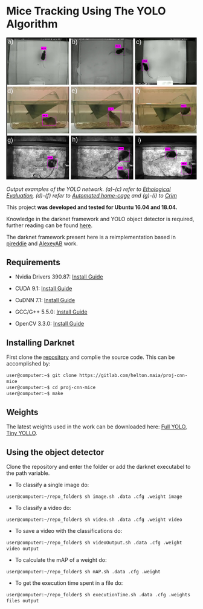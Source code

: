 # Mice Tracking Using The YOLO Algorithm

![Results Image](results/results_grid.png)

*Output examples of the YOLO network. (a)-(c) refer to [Ethological Evaluation](https://www.frontiersin.org/articles/10.3389/fnbeh.2015.00364/full), (d)-(f) refer to [Automated home-cage](https://www.nature.com/articles/ncomms1064) and (g)-(i) to [Crim](http://www.vision.caltech.edu/Video_Datasets/CRIM13/CRIM13/Main.html)*

This project **was developed and tested for Ubuntu 16.04 and 18.04.**

Knowledge in the darknet framework and YOLO object detector is required, further reading can be found [here](https://pjreddie.com/darknet/).

The darknet framework present here is a reimplementation based in [pjreddie](https://github.com/pjreddie/darknet) and [AlexeyAB](https://github.com/AlexeyAB/darknet/) work.

## Requirements

* Nvidia Drivers 390.87: [Install Guide](https://github.com/vanluwin/enviroment/#install-nvidia-gpu-drivers)

* CUDA 9.1: [Install Guide](https://github.com/vanluwin/enviroment#install-cuda)

* CuDNN 7.1: [Install Guide](https://github.com/vanluwin/enviroment#install-cudnn)

* GCC/G++ 5.5.0: [Install Guide](https://github.com/vanluwin/enviroment#change-gccg-version)

* OpenCV 3.3.0: [Install Guide](https://github.com/vanluwin/enviroment/#install-opencv)

## Installing Darknet

First clone the [repository](https://gitlab.com/helton.maia/proj-cnn-mice) and complie the source code. This can be accomplished by:

```console
user@computer:~$ git clone https://gitlab.com/helton.maia/proj-cnn-mice
user@computer:~$ cd proj-cnn-mice
user@computer:~$ make
```

## Weights

The latest weights used in the work can be downloaded here: [Full YOLO](https://drive.google.com/open?id=1GKVQipCa9q3Vk10yF78AR2Ip0GOe_2Ib), [Tiny YOLLO](https://drive.google.com/open?id=1ZtVNmLI9TfRYkLy4w_NxcCWPinpkuQ0u).

## Using the object detector

Clone the repository and enter the folder or add the darknet executabel to the path variable.

* To classify a single image do:

```console
user@computer:~/repo_folder$ sh image.sh .data .cfg .weight image
```

* To classify a video do:

```console
user@computer:~/repo_folder$ sh video.sh .data .cfg .weight video
```

* To save a video with the classifications do:

```console
user@computer:~/repo_folder$ sh videoOutput.sh .data .cfg .weight video output
```

* To calculate the mAP of a weight do:

```console
user@computer:~/repo_folder$ sh mAP.sh .data .cfg .weight
```

* To get the execution time spent in a file do:

```console
user@computer:~/repo_folder$ sh executionTime.sh .data .cfg .weights files output
```